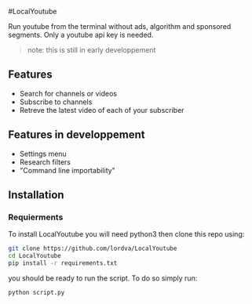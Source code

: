 #LocalYoutube

Run youtube from the terminal without ads, algorithm and sponsored segments.
Only a youtube api key is needed.

> note: this is still in early developpement

## Features

- Search for channels or videos
- Subscribe to channels
- Retreve the latest video of each of your subscriber

## Features in developpement

- Settings menu
- Research filters
- "Command line importability"

## Installation

### Requierments
To install LocalYoutube you will need python3
then clone this repo using:

```bash
git clone https://github.com/lordva/LocalYoutube
cd LocalYoutube
pip install -r requirements.txt
```

you should be ready to run the script. To do so simply run:
```bash
python script.py
```


